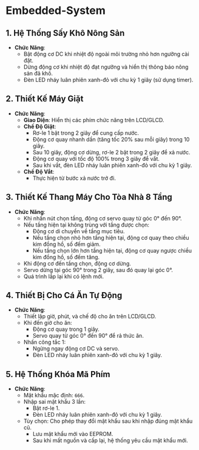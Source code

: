 # Embedded-System

## 1. Hệ Thống Sấy Khô Nông Sản
- **Chức Năng**:
    - Bật động cơ DC khi nhiệt độ ngoài môi trường nhỏ hơn ngưỡng cài đặt.
    - Dừng động cơ khi nhiệt độ đạt ngưỡng và hiển thị thông báo nông sản đã khô.
    - Đèn LED nháy luân phiên xanh-đỏ với chu kỳ 1 giây (sử dụng timer).

## 2. Thiết Kế Máy Giặt
- **Chức Năng**:
    - **Giao Diện**: Hiển thị các phím chức năng trên LCD/GLCD.
    - **Chế Độ Giặt**:
        - Rơ-le 1 bật trong 2 giây để cung cấp nước.
        - Động cơ quay nhanh dần (tăng tốc 20% sau mỗi giây) trong 10 giây.
        - Sau 10 giây, động cơ dừng, rơ-le 2 bật trong 2 giây để xả nước.
        - Động cơ quay với tốc độ 100% trong 3 giây để vắt.
        - Sau khi vắt, đèn LED nháy luân phiên xanh-đỏ với chu kỳ 1 giây.
    - **Chế Độ Vắt**:
        - Thực hiện từ bước xả nước trở đi.

## 3. Thiết Kế Thang Máy Cho Tòa Nhà 8 Tầng
- **Chức Năng**:
    - Khi nhấn nút chọn tầng, động cơ servo quay từ góc 0° đến 90°.
    - Nếu tầng hiện tại không trùng với tầng được chọn:
        - Động cơ di chuyển về tầng mục tiêu.
        - Nếu tầng chọn nhỏ hơn tầng hiện tại, động cơ quay theo chiều kim đồng hồ, số đếm giảm.
        - Nếu tầng chọn lớn hơn tầng hiện tại, động cơ quay ngược chiều kim đồng hồ, số đếm tăng.
    - Khi động cơ đến tầng chọn, động cơ dừng.
    - Servo dừng tại góc 90° trong 2 giây, sau đó quay lại góc 0°.
    - Quá trình lắp lại khi có lệnh mới.

## 4. Thiết Bị Cho Cá Ăn Tự Động
- **Chức Năng**:
    - Thiết lập giờ, phút, và chế độ cho ăn trên LCD/GLCD.
    - Khi đến giờ cho ăn:
        - Động cơ quay trong 1 giây.
        - Servo quay từ góc 0° đến 90° để rả thức ăn.
    - Nhấn công tắc 1:
        - Ngừng ngay động cơ DC và servo.
        - Đèn LED nháy luân phiên xanh-đỏ với chu kỳ 1 giây.

## 5. Hệ Thống Khóa Mã Phím
- **Chức Năng**:
    - Mật khẩu mặc định: `666`.
    - Nhập sai mật khẩu 3 lần:
        - Bật rơ-le 1.
        - Đèn LED nháy luân phiên xanh-đỏ với chu kỳ 1 giây.
    - Tùy chọn: Cho phép thay đổi mật khẩu sau khi nhập đúng mật khẩu cũ.
        - Lưu mật khẩu mới vào EEPROM.
        - Sau khi mất nguồn và cấp lại, hệ thống yêu cầu mật khẩu mới.

